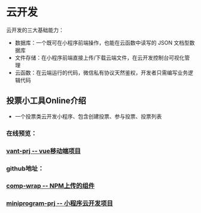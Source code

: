 # 云开发

云开发的三大基础能力：

- 数据库：一个既可在小程序前端操作，也能在云函数中读写的 JSON 文档型数据库
- 文件存储：在小程序前端直接上传/下载云端文件，在云开发控制台可视化管理
- 云函数：在云端运行的代码，微信私有协议天然鉴权，开发者只需编写业务逻辑代码

## 投票小工具Online介绍

- 一个投票类云开发小程序、包含创建投票、参与投票、投票列表

### 在线预览：
### [vant-prj -- vue移动端项目](https://tcheng8866.github.io/vant-prj/dist/index.html#/)
### github地址：
### [comp-wrap -- NPM上传的组件](https://github.com/tcheng8866/comp-wrap)
### [miniprogram-prj -- 小程序云开发项目](https://github.com/tcheng8866/miniprogram-prj)

